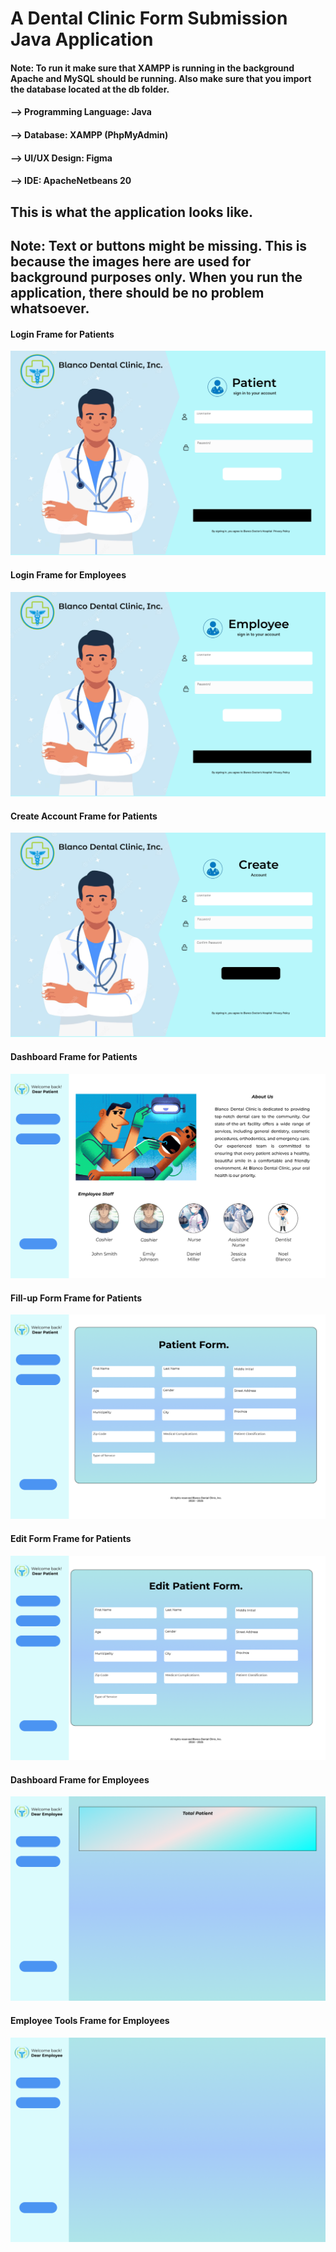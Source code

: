 # A Dental Clinic Form Submission Java Application

#### Note: To run it make sure that XAMPP is running in the background Apache and MySQL should be running. Also make sure that you import the database located at the db folder.

#### --> Programming Language: Java
#### --> Database: XAMPP (PhpMyAdmin)
#### --> UI/UX Design: Figma
#### --> IDE: ApacheNetbeans 20

## This is what the application looks like.
## Note: Text or buttons might be missing. This is because the images here are used for background purposes only. When you run the application, there should be no problem whatsoever.

#### Login Frame for Patients
<img src="src\dentalclinic-bg-frms\login-frm-patient.png" alt="Alt Text">

#### Login Frame for Employees
<img src="src\dentalclinic-bg-frms\login-frm-employee.png" alt="Alt Text">

#### Create Account Frame for Patients
<img src="src\dentalclinic-bg-frms\creat-acc-frm.png" alt="Alt Text">

#### Dashboard Frame for Patients
<img src="src\dentalclinic-bg-frms\patient-dashboard-frm.png" alt="Alt Text">

#### Fill-up Form Frame for Patients
<img src="src\dentalclinic-bg-frms\patient-fillup-form-frm.png" alt="Alt Text">

#### Edit Form Frame for Patients
<img src="src\dentalclinic-bg-frms\patient-edit-form-frm.png" alt="Alt Text">


#### Dashboard Frame for Employees
<img src="src\dentalclinic-bg-frms\employee-dashboard-frm.png" alt="Alt Text">

#### Employee Tools Frame for Employees
<img src="src\dentalclinic-bg-frms\employee-tools-dashboard-frm.png" alt="Alt Text">


